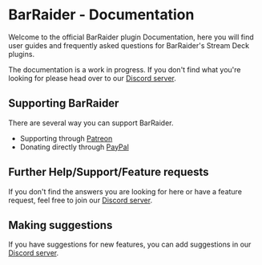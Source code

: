 # BarRaider - Documentation
Welcome to the official BarRaider plugin Documentation, here you will find user guides and frequently asked questions for BarRaider's Stream Deck plugins.

The documentation is a work in progress. If you don't find what you're looking for please head over to our [Discord server](https://discord.barraider.com).

## Supporting BarRaider

There are several way you can support BarRaider.

- Supporting through [Patreon](https://www.patreon.com/barraider)
- Donating directly through [PayPal](paypal.me/BarRaider)

## Further Help/Support/Feature requests
If you don't find the answers you are looking for here or have a feature request, feel free to join our [Discord server](https://discord.barraider.com).

## Making suggestions
If you have suggestions for new features, you can add suggestions in our [Discord server](https://discord.barraider.com).